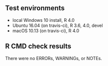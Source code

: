 ## Test environments
* local Windows 10 install, R 4.0
* Ubuntu 16.04 (on travis-ci), R 3.6, 4.0, devel
* macOS 10.13 (on travis-ci), R 4.0

## R CMD check results

There were no ERRORs, WARNINGs, or NOTEs.
